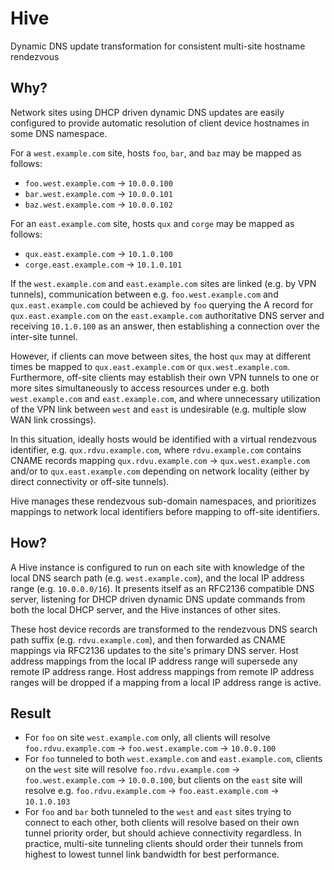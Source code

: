 # Hive

Dynamic DNS update transformation for consistent multi-site hostname rendezvous

## Why?

Network sites using DHCP driven dynamic DNS updates are easily configured to provide automatic resolution of client
device hostnames in some DNS namespace.

For a `west.example.com` site, hosts `foo`, `bar`, and `baz` may be mapped as follows:
- `foo.west.example.com` &rarr; `10.0.0.100`
- `bar.west.example.com` &rarr; `10.0.0.101`
- `baz.west.example.com` &rarr; `10.0.0.102`

For an `east.example.com` site, hosts `qux` and `corge` may be mapped as follows:
- `qux.east.example.com` &rarr; `10.1.0.100`
- `corge.east.example.com` &rarr; `10.1.0.101`

If the `west.example.com` and `east.example.com` sites are linked (e.g. by VPN tunnels), communication between e.g.
`foo.west.example.com` and `qux.east.example.com` could be achieved by `foo` querying the A record for
`qux.east.example.com` on the `east.example.com` authoritative DNS server and receiving `10.1.0.100` as an answer, then
establishing a connection over the inter-site tunnel.

However, if clients can move between sites, the host `qux` may at different times be mapped to `qux.east.example.com` or
`qux.west.example.com`. Furthermore, off-site clients may establish their own VPN tunnels to one or more sites
simultaneously to access resources under e.g. both `west.example.com` and `east.example.com`, and where unnecessary
utilization of the VPN link between `west` and `east` is undesirable (e.g. multiple slow WAN link crossings).

In this situation, ideally hosts would be identified with a virtual rendezvous identifier, e.g. `qux.rdvu.example.com`,
where `rdvu.example.com` contains CNAME records mapping `qux.rdvu.example.com` &rarr; `qux.west.example.com` and/or to
`qux.east.example.com` depending on network locality (either by direct connectivity or off-site tunnels).

Hive manages these rendezvous sub-domain namespaces, and prioritizes mappings to network local identifiers before
mapping to off-site identifiers.

## How?

A Hive instance is configured to run on each site with knowledge of the local DNS search path (e.g. `west.example.com`),
and the local IP address range (e.g. `10.0.0.0/16`). It presents itself as an RFC2136 compatible DNS server, listening
for DHCP driven dynamic DNS update commands from both the local DHCP server, and the Hive instances of other sites.

These host device records are transformed to the rendezvous DNS search path suffix (e.g. `rdvu.example.com`), and then
forwarded as CNAME mappings via RFC2136 updates to the site's primary DNS server. Host address mappings from the local
IP address range will supersede any remote IP address range. Host address mappings from remote IP address ranges will be
dropped if a mapping from a local IP address range is active.

## Result

- For `foo` on site `west.example.com` only, all clients will resolve `foo.rdvu.example.com` &rarr;
  `foo.west.example.com` &rarr; `10.0.0.100`
- For `foo` tunneled to both `west.example.com` and `east.example.com`, clients on the `west` site will resolve
  `foo.rdvu.example.com` &rarr; `foo.west.example.com` &rarr; `10.0.0.100`, but clients on the `east` site will resolve
  e.g. `foo.rdvu.example.com` &rarr; `foo.east.example.com` &rarr; `10.1.0.103`
- For `foo` and `bar` both tunneled to the `west` and `east` sites trying to connect to each other, both clients will
  resolve based on their own tunnel priority order, but should achieve connectivity regardless. In practice, multi-site
  tunneling clients should order their tunnels from highest to lowest tunnel link bandwidth for best performance.
